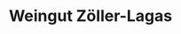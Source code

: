 ---
title: "Weingut Zöller-Lagas"
url: /neustadt-an-der-weinstrasse/weingut-zoeller-lagas/
shop: Spirituosen
---